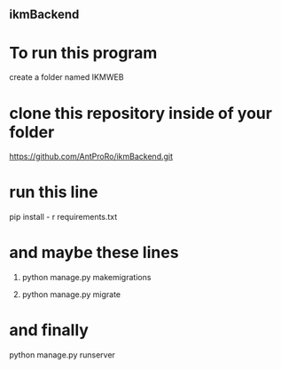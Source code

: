 ## ikmBackend

# To run this program
create a folder named IKMWEB

# clone this repository inside of your folder
https://github.com/AntProRo/ikmBackend.git

# run this line
pip install - r requirements.txt

# and maybe these lines

1. python manage.py makemigrations

2. python manage.py migrate

# and finally

python manage.py runserver     
